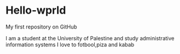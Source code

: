 # Hello-wprld

My first repository on GitHub

I am a student at the University of Palestine and study administrative information systems
I love to fotbool,piza and kabab
